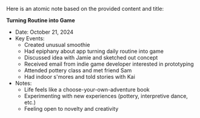 Here is an atomic note based on the provided content and title:

**Turning Routine into Game**

* Date: October 21, 2024
* Key Events:
	+ Created unusual smoothie
	+ Had epiphany about app turning daily routine into game
	+ Discussed idea with Jamie and sketched out concept
	+ Received email from indie game developer interested in prototyping
	+ Attended pottery class and met friend Sam
	+ Had indoor s'mores and told stories with Kai
* Notes:
	+ Life feels like a choose-your-own-adventure book
	+ Experimenting with new experiences (pottery, interpretive dance, etc.)
	+ Feeling open to novelty and creativity